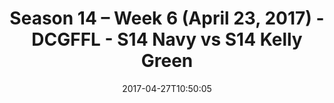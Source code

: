 ---
title: Season 14 – Week 6 (April 23, 2017) - DCGFFL - S14 Navy vs S14 Kelly Green
teams-score:
- team: _teams/s14-navy.md
  score: 19
- team: _teams/s14-kelly.md
  score: 26
mvp: Hackbarth, OJ
game-ball: Plasencia, Erkenbrack
season: 14
week: 6
date: '2017-04-27T10:50:05'
pageid: season-14-week-6-april-23-2017-5099-vs-5097
---